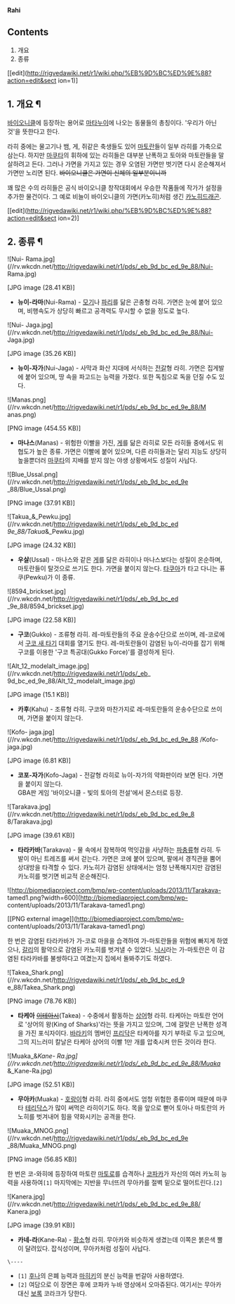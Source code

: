 **Rahi**

## Contents

    

1. 개요 
2. 종류 

[[edit](http://rigvedawiki.net/r1/wiki.php/%EB%9D%BC%ED%9E%88?action=edit&sect
ion=1)]

## 1. 개요 ¶

[바이오니클](%EB%B0%94%EC%9D%B4%EC%98%A4%EB%8B%88%ED%81%B4.md)에 등장하는 용어로
[마타누이](%EB%A7%88%ED%83%80%EB%88%84%EC%9D%B4.md)에 나오는 동물들의 총칭이다. '우리가 아닌 것'을
뜻한다고 한다.

  

라히 중에는 물고기나 뱀, 게, 쥐같은 축생들도 있어 [마토란](%EB%A7%88%ED%86%A0%EB%9E%80.md)들이 일부
라히를 가축으로 삼는다. 하지만 [마쿠타](%EB%A7%88%EC%BF%A0%ED%83%80.md)의 휘하에 있는 라히들은 대부분
난폭하고 토아와 마토란들을 말살하려고 든다. 그러나 가면을 가지고 있는 경우 오염된 가면만 벗기면 다시 온순해져서 가면만 노리면 된다.
<del>바이오니클은 가면이 신체의 일부분이니까</del>

  

꽤 많은 수의 라히들은 공식 바이오니클 창작대회에서 우승한 작품들에 작가가 설정을 추가한 물건이다. 그 예로 비늘이 바이오니클의
가면(카노히)처럼 생긴 [카노히드래곤](%EC%B9%B4%EB%85%B8%ED%9E%88%20%EB%93%9C%EB%9E%98%EA%B3%A4.md).

  

[[edit](http://rigvedawiki.net/r1/wiki.php/%EB%9D%BC%ED%9E%88?action=edit&sect
ion=2)]

## 2. 종류 ¶

![Nui-
Rama.jpg](//rv.wkcdn.net/http://rigvedawiki.net/r1/pds/_eb_9d_bc_ed_9e_88/Nui-
Rama.jpg)

[JPG image (28.41 KB)]

  

  * **뉴이-라마**(Nui-Rama) - [모기](%EB%AA%A8%EA%B8%B0.md)나 [파리](%ED%8C%8C%EB%A6%AC.md)를 닮은 곤충형 라히. 가면은 눈에 붙어 있으며, 비행속도가 상당히 빠르고 공격력도 무시할 수 없을 정도로 높다.  

![Nui-
Jaga.jpg](//rv.wkcdn.net/http://rigvedawiki.net/r1/pds/_eb_9d_bc_ed_9e_88/Nui-
Jaga.jpg)

[JPG image (35.26 KB)]

  

  * **뉴이-자가**(Nui-Jaga) - 사막과 화산 지대에 서식하는 [전갈](%EC%A0%84%EA%B0%88.md)형 라히. 가면은 집게발에 붙어 있으며, 땅 속을 파고드는 능력을 가졌다. 또한 독침으로 독을 던질 수도 있다.  

![Manas.png](//rv.wkcdn.net/http://rigvedawiki.net/r1/pds/_eb_9d_bc_ed_9e_88/M
anas.png)

[PNG image (454.55 KB)]

  

  * **마나스**(Manas) - 위험한 이빨을 가진, [게](%EA%B2%8C.md)를 닮은 라히로 모든 라히들 중에서도 위협도가 높은 종류. 가면은 이빨에 붙어 있으며, 다른 라히들과는 달리 지능도 상당히 높을뿐더러 [마쿠타](%EB%A7%88%EC%BF%A0%ED%83%80.md)의 지배를 받지 않는 야생 상황에서도 성질이 사납다.  

![Blue_Ussal.png](//rv.wkcdn.net/http://rigvedawiki.net/r1/pds/_eb_9d_bc_ed_9e
_88/Blue_Ussal.png)

[PNG image (37.91 KB)]

  

![Takua_&_Pewku.jpg](//rv.wkcdn.net/http://rigvedawiki.net/r1/pds/_eb_9d_bc_ed
_9e_88/Takua_&_Pewku.jpg)

[JPG image (24.32 KB)]

  

  * **우살**(Ussal) - 마나스와 같은 [게](%EA%B2%8C.md)를 닮은 라히이나 마나스보다는 성질이 온순하며, 마토란들이 탈것으로 쓰기도 한다. 가면을 붙이지 않는다. [타쿠아](%ED%83%80%EC%BF%A0%EC%95%84.md)가 타고 다니는 퓨쿠(Pewku)가 이 종류.  

![8594_brickset.jpg](//rv.wkcdn.net/http://rigvedawiki.net/r1/pds/_eb_9d_bc_ed
_9e_88/8594_brickset.jpg)

[JPG image (22.58 KB)]

  

  * **구코**(Gukko) - 조류형 라히. 레-마토란들의 주요 운송수단으로 쓰이며, 레-코로에서 [구코 새 타기](%EA%B5%AC%EC%BD%94%20%EC%83%88%20%ED%83%80%EA%B8%B0.md) 대회를 열기도 한다. 레-마토란들이 감염된 뉴이-라마를 잡기 위해 구코를 이용한 '구코 특공대(Gukko Force)'를 결성하게 된다.  

![Alt_12_modelalt_image.jpg](//rv.wkcdn.net/http://rigvedawiki.net/r1/pds/_eb_
9d_bc_ed_9e_88/Alt_12_modelalt_image.jpg)

[JPG image (15.1 KB)]

  

  * **카후**(Kahu) - 조류형 라히. 구코와 마찬가지로 레-마토란들의 운송수단으로 쓰이며, 가면을 붙이지 않는다.  

![Kofo-
jaga.jpg](//rv.wkcdn.net/http://rigvedawiki.net/r1/pds/_eb_9d_bc_ed_9e_88
/Kofo-jaga.jpg)

[JPG image (6.81 KB)]

  

  * **코포-자가**(Kofo-Jaga) - 전갈형 라히로 뉴이-자가의 약화판이라 보면 된다. 가면을 붙이지 않는다.   
GBA판 게임 '바이오니클 - 빛의 토아의 전설'에서 몬스터로 등장.  

![Tarakava.jpg](//rv.wkcdn.net/http://rigvedawiki.net/r1/pds/_eb_9d_bc_ed_9e_8
8/Tarakava.jpg)

[JPG image (39.61 KB)]

  

  * **타라카바**(Tarakava) - 물 속에서 잠복하여 먹잇감을 사냥하는 [파충류](%ED%8C%8C%EC%B6%A9%EB%A5%98.md)형 라히. 두 발이 아닌 트레즈를 써서 걷는다. 가면은 코에 붙어 있으며, 팔에서 경직관을 뿜어 상대방을 타격할 수 있다. 카노히가 감염된 상태에서는 엄청 난폭해지지만 감염된 카노히를 벗기면 비교적 온순해진다.   
  

![http://biomediaproject.com/bmp/wp-content/uploads/2013/11/Tarakava-
tamed1.png?width=600](http://biomediaproject.com/bmp/wp-
content/uploads/2013/11/Tarakava-tamed1.png)

[[PNG external image]](http://biomediaproject.com/bmp/wp-
content/uploads/2013/11/Tarakava-tamed1.png)

  
한 번은 감염된 타라카바가 가-코로 마을을 습격하여 가-마토란들을 위험에 빠지게 하였으나, [갈리](%EA%B0%88%EB%A6%AC%28%EB%B0%94%EC%9D%B4%EC%98%A4%EB%8B%88%ED%81%B4%29.md)의 활약으로 감염된 카노히를 벗겨낼 수
있었다. [닉시](%EB%8B%89%EC%8B%9C.md)라는 가-마토란은 이 감염된 타라카바를 불쌍하다고 여겼는지 집에서 돌봐주기도
하였다.  

![Takea_Shark.png](//rv.wkcdn.net/http://rigvedawiki.net/r1/pds/_eb_9d_bc_ed_9
e_88/Takea_Shark.png)

[PNG image (78.76 KB)]

  

  * **타케아** <del>[이테아시](%ED%83%80%EC%BC%80%20%EC%9D%B4%ED%85%8C%EC%95%84%EC%8B%9C.md)</del>(Takea) - 수중에서 활동하는 [상어](%EC%83%81%EC%96%B4.md)형 라히. 타케아는 마토란 언어로 '상어의 왕(King of Sharks)'라는 뜻을 가지고 있으며, 그에 걸맞은 난폭한 성격을 가진 포식자이다. [바라키](%EB%B0%94%EB%9D%BC%ED%82%A4%28%EB%B0%94%EC%9D%B4%EC%98%A4%EB%8B%88%ED%81%B4%29.md)의 멤버인 [프리닥](%ED%94%84%EB%A6%AC%EB%8B%A5.md)은 타케아를 자기 부하로 두고 있으며, 그의 지느러미 칼날은 타케아 상어의 이빨 1만 개를 압축시켜 만든 것이라 한다.   

![Muaka_&_Kane-
Ra.jpg](//rv.wkcdn.net/http://rigvedawiki.net/r1/pds/_eb_9d_bc_ed_9e_88/Muaka_
&_Kane-Ra.jpg)

[JPG image (52.51 KB)]

  

  * **무아카**(Muaka) - [호랑이](%ED%98%B8%EB%9E%91%EC%9D%B4.md)형 라히. 라히 중에서도 엄청 위험한 종류이며 때문에 마쿠타 [테리닥스](%ED%85%8C%EB%A6%AC%EB%8B%A5%EC%8A%A4.md)가 많이 써먹은 라히이기도 하다. 목을 앞으로 뻗어 토아나 마토란의 카노히를 벗겨내어 힘을 약화시키는 공격을 한다.  
  

![Muaka_MNOG.png](//rv.wkcdn.net/http://rigvedawiki.net/r1/pds/_eb_9d_bc_ed_9e
_88/Muaka_MNOG.png)

[PNG image (56.85 KB)]

  
한 번은 코-와히에 등장하여 마토란 [마토로](%EB%A7%88%ED%86%A0%EB%A1%9C.md)를 습격하나
[코파카](%EC%BD%94%ED%8C%8C%EC%B9%B4.md)가 자신의 여러 카노히 능력을 사용하여`[1]` 마지막에는 지반을
무너뜨려 무아카를 절벽 밑으로 떨어트린다.`[2]`  

![Kanera.jpg](//rv.wkcdn.net/http://rigvedawiki.net/r1/pds/_eb_9d_bc_ed_9e_88/
Kanera.jpg)

[JPG image (39.91 KB)]

  

  * **카네-라**(Kane-Ra) - [황소](%ED%99%A9%EC%86%8C.md)형 라히. 무아카와 비슷하게 생겼는데 이쪽은 붉은색 뿔이 달려있다. 잡식성이며, 무아카처럼 성질이 사납다.

`\----`

  * `[1]` [후나](%ED%9B%84%EB%82%98.md)의 은폐 능력과 [마히키](%EB%A7%88%ED%9E%88%ED%82%A4.md)의 분신 능력을 번갈아 사용하였다.
  * `[2]` 여담으로 이 장면은 후에 코파카 누바 영상에서 오마쥬된다. 여기서는 무아카 대신 [보록](%EB%B3%B4%EB%A1%9D.md) 코라크가 당한다.

